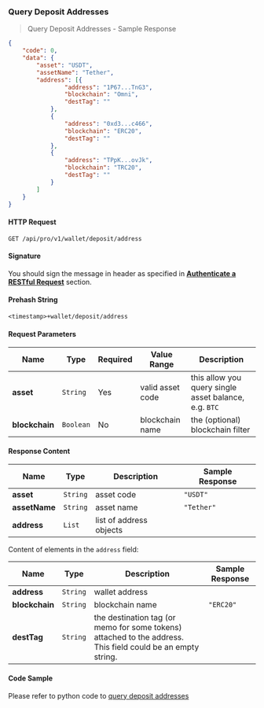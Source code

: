 ### Query Deposit Addresses

> Query Deposit Addresses - Sample Response


```json
{
    "code": 0,
    "data": {
        "asset": "USDT",
        "assetName": "Tether",
        "address": [{
                "address": "1P67...TnG3",
                "blockchain": "Omni",
                "destTag": ""
            },
            {
                "address": "0xd3...c466",
                "blockchain": "ERC20",
                "destTag": ""
            },
            {
                "address": "TPpK...ovJk",
                "blockchain": "TRC20",
                "destTag": ""
            }
        ]
    }
}
```

#### HTTP Request

`GET /api/pro/v1/wallet/deposit/address`

#### Signature

You should sign the message in header as specified in [**Authenticate a RESTful Request**](#sign-a-request) section.

#### Prehash String

`<timestamp>+wallet/deposit/address`


#### Request Parameters

Name           |  Type     | Required | Value Range       | Description
-------------- | --------- | -------- | ----------------- | -----------
**asset**      | `String`  |   Yes    | valid asset code  | this allow you query single asset balance, e.g. `BTC`
**blockchain** | `Boolean` |   No     | blockchain name   | the (optional) blockchain filter 


#### Response Content

 Name                | Type     | Description             | Sample Response
-------------------- | -------- | ----------------------- | -------------------------
**asset**            | `String` | asset code              | `"USDT"`
**assetName**        | `String` | asset name              | `"Tether"`
**address**          | `List`   | list of address objects |

Content of elements in the `address` field:

 Name          | Type     | Description             | Sample Response
-------------- | -------- | ----------------------- | -------------------------
**address**    | `String` | wallet address          | 
**blockchain** | `String` | blockchain name         | `"ERC20"`
**destTag**    | `String` | the destination tag (or memo for some tokens) attached to the address. This field could be an empty string. |


#### Code Sample

Please refer to python code to [query deposit addresses](https://github.com/bitmax-exchange/bitmax-pro-api-demo/blob/master/python/query_prv_deposit_address.py)


